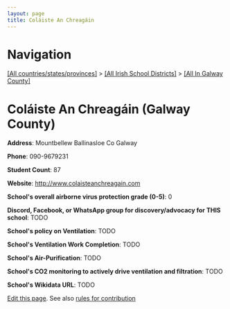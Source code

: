 ```yaml
---
layout: page
title: Coláiste An Chreagáin
---
```

# Navigation

[[All countries/states/provinces]](../../..) > [[All Irish School Districts]](../..) > [[All In Galway County]](..)

# Coláiste An Chreagáin (Galway County)

**Address**: Mountbellew Ballinasloe Co Galway

**Phone**: 090-9679231

**Student Count**: 87

**Website**: <http://www.colaisteanchreagain.com>

**School's overall airborne virus protection grade (0-5)**: 0

**Discord, Facebook, or WhatsApp group for discovery/advocacy for THIS school**: TODO

**School's policy on Ventilation**: TODO

**School's Ventilation Work Completion**: TODO

**School's Air-Purification**: TODO

**School's CO2 monitoring to actively drive ventilation and filtration**: TODO

**School's Wikidata URL**: TODO


[Edit this page](https://github.com/ventilate-schools/Ireland/edit/main/./Galway_County/Coláiste_An_Chreagáin.md). See also [rules for contribution](../../../contribution-rules/)